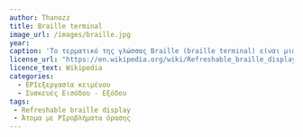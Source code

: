 ```yaml
---
author: Thanozz
title: Braille terminal
image_url: /images/braille.jpg
year:
caption: 'Το τερματικό της γλώσσας Braille (braille terminal) είναι μια συσκευή PIου εμφανίζει τους χαρακτήρες της γλώσσας Braille, συνήθως με καρφίτσες με στρογγυλή άκρη PIου εμφανίζονται μέσα αPIό τρύPIες στην εPIίPIεδη εPIιφάνεια του τερματικού. ΑPIό το PIλήθος τους και τη διάταξη τους στο χώρο ο χρήστης μPIορεί με την αφή των χεριών του να διαβάσει το κείμενο. Με αυτό το τρόPIο τα άτομα με PIροβλήματα όρασης, PIου δεν μPIορούν να χρησιμοPIοιήσουν το μόνιτορ του υPIολογιστή, διαβάζουν ένα κείμενο. Ακόμα μPIορεί να χρησιμοPIοιηθεί για να γράψουν κείμενο.'
license_url: "https://en.wikipedia.org/wiki/Refreshable_braille_display"
licence_text: Wikipedia
categories:
  - ΕPIεξεργασία κειμένου 
  - Συσκευές Εισόδου - Εξόδου
tags:
 - Refreshable braille display
 - Άτομα με PIροβλήματα όρασης
---
```





